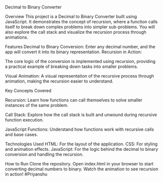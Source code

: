 Decimal to Binary Converter

Overview
This project is a Decimal to Binary Converter built using JavaScript.
 It demonstrates the concept of recursion, where a function calls itself to break down complex problems into simpler sub-problems.
 You will also explore the call stack and visualize the recursion process through animations.

Features
Decimal to Binary Conversion: Enter any decimal number, and the app will convert it into its binary representation.
Recursion in Action:

 The core logic of the conversion is implemented using recursion, 
providing a practical example of breaking down tasks into smaller problems.

Visual Animation: A visual representation of the recursive process through animation, 
making the recursion easier to understand.

Key Concepts Covered

Recursion: Learn how functions can call themselves to solve smaller instances of the same problem.

Call Stack: Explore how the call stack is built and unwound during recursive function execution.

JavaScript Functions: Understand how functions work with recursive calls and base cases.

Technologies Used
HTML: For the layout of the application.
CSS: For styling and animation effects.
JavaScript: For the logic behind the decimal to binary conversion and handling the recursion.

How to Run
Clone the repository.
Open index.html in your browser to start converting decimal numbers to binary.
Watch the animation to see recursion in action!
#Priyanshu
